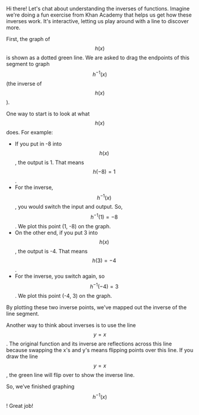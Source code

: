 Hi there! Let's chat about understanding the inverses of functions. Imagine we're doing a fun exercise from Khan Academy that helps us get how these inverses work. It's interactive, letting us play around with a line to discover more.

First, the graph of $$h(x)$$ is shown as a dotted green line. We are asked to drag the endpoints of this segment to graph $$h^{-1}(x)$$ (the inverse of $$h(x)$$). 

One way to start is to look at what $$h(x)$$ does. For example:

- If you put in -8 into $$h(x)$$, the output is 1. That means $$h(-8) = 1$$. 
- For the inverse, $$h^{-1}(x)$$, you would switch the input and output. So, $$h^{-1}(1) = -8$$. We plot this point (1, -8) on the graph.
- On the other end, if you put 3 into $$h(x)$$, the output is -4. That means $$h(3) = -4$$.
- For the inverse, you switch again, so $$h^{-1}(-4) = 3$$. We plot this point (-4, 3) on the graph.

By plotting these two inverse points, we've mapped out the inverse of the line segment. 

Another way to think about inverses is to use the line $$y = x$$. The original function and its inverse are reflections across this line because swapping the x's and y's means flipping points over this line. If you draw the line $$y = x$$, the green line will flip over to show the inverse line.

So, we’ve finished graphing $$h^{-1}(x)$$! Great job!